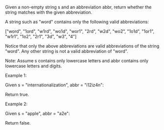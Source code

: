 
Given a non-empty string s and an abbreviation abbr, return whether the string matches with the given abbreviation.


A string such as "word" contains only the following valid abbreviations:

["word", "1ord", "w1rd", "wo1d", "wor1", "2rd", "w2d", "wo2", "1o1d", "1or1", "w1r1", "1o2", "2r1", "3d", "w3", "4"]


Notice that only the above abbreviations are valid abbreviations of the string "word". Any other string is not a valid abbreviation of "word".

Note:
Assume s contains only lowercase letters and abbr contains only lowercase letters and digits.


Example 1:

Given s = "internationalization", abbr = "i12iz4n":

Return true.



Example 2:

Given s = "apple", abbr = "a2e":

Return false.
